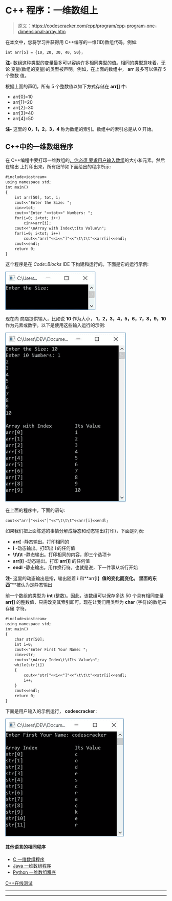 # C++ 程序：一维数组上

> 原文：<https://codescracker.com/cpp/program/cpp-program-one-dimensional-array.htm>

在本文中，您将学习并获得用 C++编写的一维(1D)数组代码。例如:

```
int arr[5] = {10, 20, 30, 40, 50};
```

**注-** 数组这种类型的变量最多可以容纳许多相同类型的值。相同的类型意味着，无论 变量(数组的变量)的类型被声明。例如，在上面的数组中， **arr** 最多可以保存 5 个整数 值。

根据上面的声明，所有 5 个整数值以如下方式存储在 **arr[]** 中:

*   arr[0]=10
*   arr[1]=20
*   arr[2]=30
*   arr[3]=40
*   arr[4]=50

**注-** 这里的 **0，1，2，3，4** 称为数组的索引。数组中的索引总是从 0 开始。

## C++中的一维数组程序

在 C++编程中要打印一维数组的[，你必须 要求用户输入](/cpp/cpp-one-dimensional-arrays.htm)[数组](/cpp/cpp-arrays.htm)的大小和元素。然后在输出 上打印出来，所有细节如下面给出的程序所示:

```
#include<iostream>
using namespace std;
int main()
{
    int arr[50], tot, i;
    cout<<"Enter the Size: ";
    cin>>tot;
    cout<<"Enter "<<tot<<" Numbers: ";
    for(i=0; i<tot; i++)
        cin>>arr[i];
    cout<<"\nArray with Index\tIts Value\n";
    for(i=0; i<tot; i++)
        cout<<"arr["<<i<<"]"<<"\t\t\t"<<arr[i]<<endl;
    cout<<endl;
    return 0;
}
```

这个程序是在 *Code::Blocks* IDE 下构建和运行的。下面是它的运行示例:

![C++ program one dimensional array](img/c3a2ab925274556bf04d2e8edff1883e.png)

现在向 商店提供输入，比如说 **10** 作为大小， **1，2，3，4，5，6，7，8，9，10** 作为元素或数字。以下是使用这些输入运行的示例:

![one dimensional array program in c++](img/56c311039c2347e0a4da6ff53c3cf026.png)

在上面的程序中，下面的语句:

```
cout<<"arr["<<i<<"]"<<"\t\t\t"<<arr[i]<<endl;
```

如果我们把上面陈述的事情分解成静态和动态输出(打印)，下面是列表:

*   **arr[** -静态输出。打印相同的
*   **i** -动态输出。打印出 **i** 的任何值
*   **\t\t\t** -静态输出。打印相同的内容，即三个选项卡
*   **arr[i]** -动态输出。打印 **arr[i]** 的任何值
*   **endl** -静态输出。用作换行符。也就是说，下一件事从新行开始

**注-** 这里的动态输出是指，输出随着 **i** 和**arr[I】**值的变化而变化。 里面的东西**”**被认为是静态输出

前一个数组的类型为 **int** (整数)。因此，该数组可以保存多达 50 个具有相同变量 **arr[]** 的整数值，只需改变其索引即可。现在让我们用类型为 **char** (字符)的数组来存储 字符。

```
#include<iostream>
using namespace std;
int main()
{
    char str[50];
    int i=0;
    cout<<"Enter First Your Name: ";
    cin>>str;
    cout<<"\nArray Index\t\tIts Value\n";
    while(str[i])
    {
        cout<<"str["<<i<<"]"<<"\t\t\t"<<str[i]<<endl;
        i++;
    }
    cout<<endl;
    return 0;
}
```

下面是用户输入的示例运行， **codescracker** :

![c++ single dimensional array program](img/344dd3052271c1cb62b0fe7a44d86bef.png)

#### 其他语言的相同程序

*   [C 一维数组程序](/c/program/c-program-one-dimensional-array.htm)
*   [Java 一维数组程序](/java/program/java-program-one-dimensional-array.htm)
*   [Python 一维数组程序](/python/program/python-program-one-dimensional-array.htm)

[C++在线测试](/exam/showtest.php?subid=3)

* * *

* * *